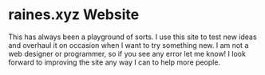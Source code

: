 # raines.xyz Website

This has always been a playground of sorts. I use this site to test new ideas and overhaul it on occasion when I want to try something new. I am not a web designer or programmer, so if you see any error let me know! I look forward to improving the site any way I can to help more people. 
